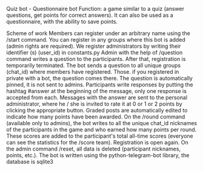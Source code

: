 Quiz bot - Questionnaire bot
Function: a game similar to a quiz (answer questions, get points for correct answers). It can also be used as a questionnaire, with the ability to save points.

Scheme of work
Members can register under an arbitrary name using the /start command. You can register in any groups where this bot is added (admin rights are required).
We register administrators by writing their identifier (s) (user_id) in constants.py
Admin with the help of /question command writes a question to the participants. After that, registration is temporarily terminated.
The bot sends a question to all unique groups (chat_id) where members have registered. Those. if you registered in private with a bot, the question comes there. The question is automatically pinned, it is not sent to admins.
Participants write responses by putting the hashtag #answer at the beginning of the message, only one response is accepted from each.
Messages with the answer are sent to the personal administrator, where he / she is invited to rate it at 0 or 1 or 2 points by clicking the appropriate button. Graded posts are automatically edited to indicate how many points have been awarded.
On the /round command (available only to admins), the bot writes to all the unique chat_id nicknames of the participants in the game and who earned how many points per round. These scores are added to the participant's total all-time scores (everyone can see the statistics for the /score team). Registration is open again.
On the admin command /reset, all data is deleted (participant nicknames, points, etc.).
The bot is written using the python-telegram-bot library, the database is sqlite3
